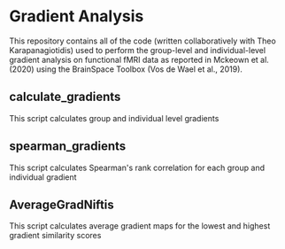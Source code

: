 # Gradient Analysis
This repository contains all of the code (written collaboratively with Theo Karapanagiotidis) used to perform the group-level and individual-level gradient analysis on functional fMRI data as reported in Mckeown et al.(2020) using the BrainSpace Toolbox (Vos de Wael et al., 2019). 
## calculate_gradients
This script calculates group and individual level gradients
## spearman_gradients
This script calculates Spearman's rank correlation for each group and individual gradient
## AverageGradNiftis
This script calculates average gradient maps for the lowest and highest gradient similarity scores
